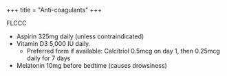 +++
title = "Anti-coagulants"
+++

FLCCC 

- Aspirin 325mg daily (unless contraindicated)
- Vitamin D3 5,000 IU daily.
  - Preferred form if available: Calcitriol 0.5mcg on day 1, then 0.25mcg daily for 7 days
- Melatonin 10mg before bedtime (causes drowsiness)
